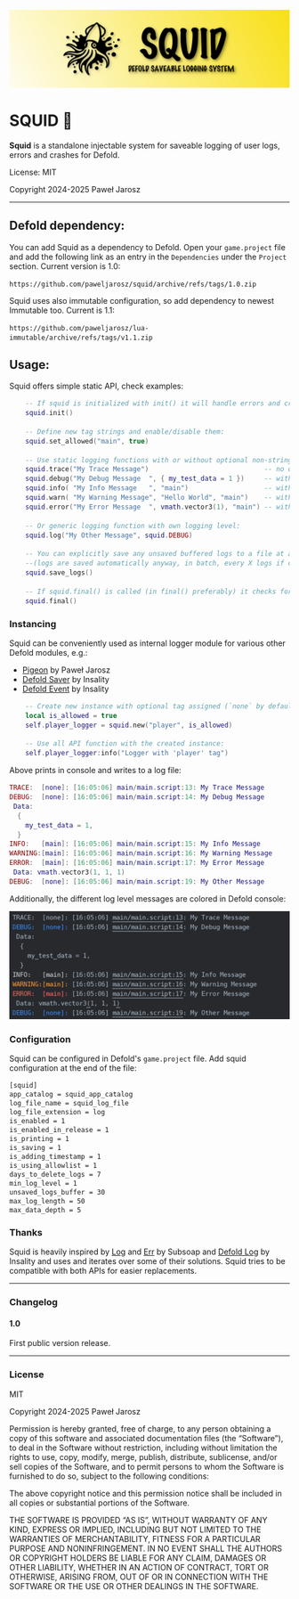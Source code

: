 ![](media/Squid-hero.png)

# SQUID 🦑

**Squid** is a standalone injectable system for saveable logging of user logs, errors and crashes for Defold.

License: MIT

Copyright 2024-2025 Paweł Jarosz

---

## Defold dependency:

You can add Squid as a dependency to Defold. Open your `game.project` file and add the following link as an entry in the `Dependencies` under the `Project` section. Current version is 1.0: 

`https://github.com/paweljarosz/squid/archive/refs/tags/1.0.zip`

Squid uses also immutable configuration, so add dependency to newest Immutable too. Current is 1.1:

`https://github.com/paweljarosz/lua-immutable/archive/refs/tags/v1.1.zip`

## Usage:

Squid offers simple static API, check examples:

```lua
	-- If squid is initialized with init() it will handle errors and crashes automatically too
	squid.init()

	-- Define new tag strings and enable/disable them:
	squid.set_allowed("main", true)

	-- Use static logging functions with or without optional non-string data and/or tag string:
	squid.trace("My Trace Message")								-- no data and no tag, uses default tag ("none")
	squid.debug("My Debug Message  ", { my_test_data = 1 })		-- with optional non-string data (default tag used)
	squid.info( "My Info Message   ", "main")					-- with string data only (used as tag too)
	squid.warn( "My Warning Message", "Hello World", "main")	-- with string data and tag ("main" tag is used as tag here)
	squid.error("My Error Message  ", vmath.vector3(1), "main")	-- with non-string data and tag

	-- Or generic logging function with own logging level:
	squid.log("My Other Message", squid.DEBUG)

    -- You can explicitly save any unsaved buffered logs to a file at any time:
	--(logs are saved automatically anyway, in batch, every X logs if configured in game.project)
	squid.save_logs()

	-- If squid.final() is called (in final() preferably) it checks for crash dumps and saves all unsaved buffered logs
	squid.final()
```

### Instancing

Squid can be conveniently used as internal logger module for various other Defold modules, e.g.:
* [Pigeon](https://github.com/paweljarosz/pigeon) by Paweł Jarosz
* [Defold Saver](https://github.com/Insality/defold-saver) by Insality
* [Defold Event](https://github.com/Insality/defold-event) by Insality

```lua
	-- Create new instance with optional tag assigned (`none` by default) initially allowed or not:
	local is_allowed = true
	self.player_logger = squid.new("player", is_allowed)

	-- Use all API function with the created instance:
	self.player_logger:info("Logger with 'player' tag")
```

Above prints in console and writes to a log file:
```lua
TRACE:  [none]: [16:05:06] main/main.script:13: My Trace Message
DEBUG:  [none]: [16:05:06] main/main.script:14: My Debug Message  
 Data:
  {
    my_test_data = 1,
  }
INFO:   [main]: [16:05:06] main/main.script:15: My Info Message   
WARNING:[main]: [16:05:06] main/main.script:16: My Warning Message
ERROR:  [main]: [16:05:06] main/main.script:17: My Error Message  
 Data: vmath.vector3(1, 1, 1)
DEBUG:  [none]: [16:05:06] main/main.script:19: My Other Message
```

Additionally, the different log level messages are colored in Defold console:

![](media/console.png)

### Configuration

Squid can be configured in Defold's `game.project` file. Add squid configuration at the end of the file:

```
[squid]
app_catalog = squid_app_catalog
log_file_name = squid_log_file
log_file_extension = log
is_enabled = 1
is_enabled_in_release = 1
is_printing = 1
is_saving = 1
is_adding_timestamp = 1
is_using_allowlist = 1
days_to_delete_logs = 7
min_log_level = 1
unsaved_logs_buffer = 30
max_log_length = 50
max_data_depth = 5
```

### Thanks

Squid is heavily inspired by [Log](https://github.com/subsoap/log) and [Err](https://github.com/subsoap/err) by Subsoap and [Defold Log](https://github.com/Insality/defold-log) by Insality and uses and iterates over some of their solutions. Squid tries to be compatible with both APIs for easier replacements.

---

### Changelog

#### 1.0
First public version release.

---

### License

MIT

Copyright 2024-2025 Paweł Jarosz

Permission is hereby granted, free of charge, to any person obtaining a copy of this software and associated documentation files (the “Software”), to deal in the Software without restriction, including without limitation the rights to use, copy, modify, merge, publish, distribute, sublicense, and/or sell copies of the Software, and to permit persons to whom the Software is furnished to do so, subject to the following conditions:

The above copyright notice and this permission notice shall be included in all copies or substantial portions of the Software.

THE SOFTWARE IS PROVIDED “AS IS”, WITHOUT WARRANTY OF ANY KIND, EXPRESS OR IMPLIED, INCLUDING BUT NOT LIMITED TO THE WARRANTIES OF MERCHANTABILITY, FITNESS FOR A PARTICULAR PURPOSE AND NONINFRINGEMENT. IN NO EVENT SHALL THE AUTHORS OR COPYRIGHT HOLDERS BE LIABLE FOR ANY CLAIM, DAMAGES OR OTHER LIABILITY, WHETHER IN AN ACTION OF CONTRACT, TORT OR OTHERWISE, ARISING FROM, OUT OF OR IN CONNECTION WITH THE SOFTWARE OR THE USE OR OTHER DEALINGS IN THE SOFTWARE.